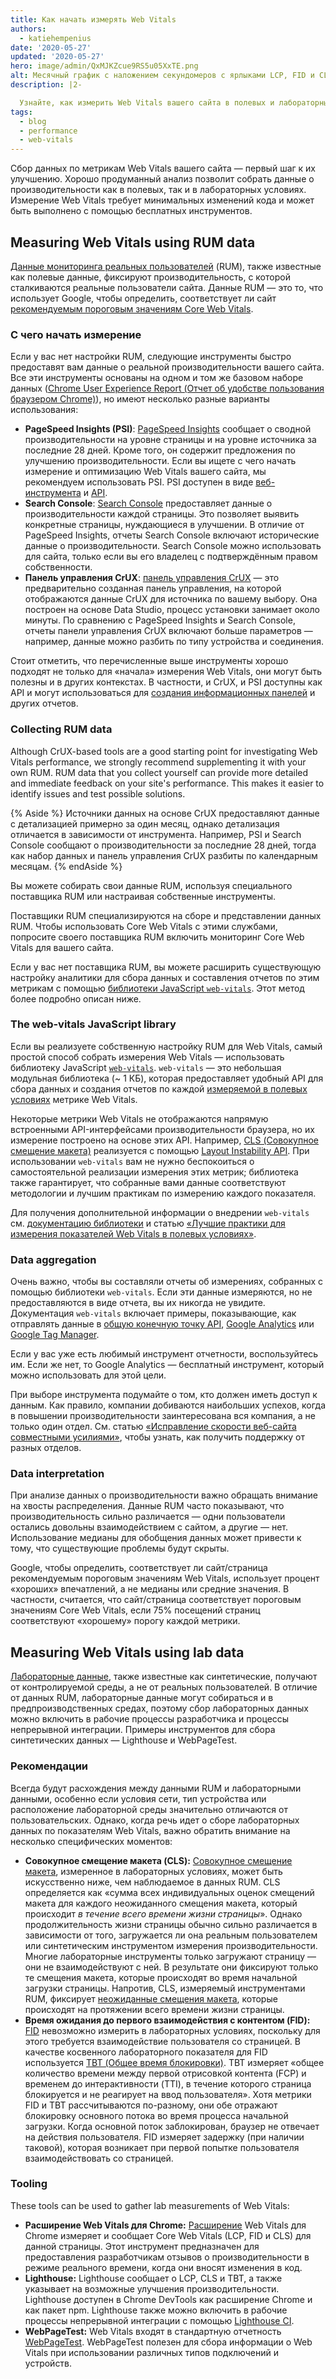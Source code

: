 ```yaml
---
title: Как начать измерять Web Vitals
authors:
  - katiehempenius
date: '2020-05-27'
updated: '2020-05-27'
hero: image/admin/QxMJKZcue9RS5u05XxTE.png
alt: Месячный график с наложением секундомеров с ярлыками LCP, FID и CLS.
description: |2-

  Узнайте, как измерить Web Vitals вашего сайта в полевых и лабораторных условиях.
tags:
  - blog
  - performance
  - web-vitals
---
```


Сбор данных по метрикам Web Vitals вашего сайта — первый шаг к их улучшению. Хорошо продуманный анализ позволит собрать данные о производительности как в полевых, так и в лабораторных условиях. Измерение Web Vitals требует минимальных изменений кода и может быть выполнено с помощью бесплатных инструментов.

## Measuring Web Vitals using RUM data

[Данные мониторинга реальных пользователей](https://en.wikipedia.org/wiki/Real_user_monitoring) (RUM), также известные как полевые данные, фиксируют производительность, с которой сталкиваются реальные пользователи сайта. Данные RUM — это то, что использует Google, чтобы определить, соответствует ли сайт [рекомендуемым пороговым значениям Core Web Vitals](/vitals/).

### С чего начать измерение

Если у вас нет настройки RUM, следующие инструменты быстро предоставят вам данные о реальной производительности вашего сайта. Все эти инструменты основаны на одном и том же базовом наборе данных ([Chrome User Experience Report (Отчет об удобстве пользования браузером Chrome)](https://developers.google.com/web/tools/chrome-user-experience-report)), но имеют несколько разные варианты использования:

- **PageSpeed Insights (PSI)**: [PageSpeed Insights](https://developers.google.com/speed/pagespeed/insights/) сообщает о сводной производительности на уровне страницы и на уровне источника за последние 28 дней. Кроме того, он содержит предложения по улучшению производительности. Если вы ищете с чего начать измерение и оптимизацию Web Vitals вашего сайта, мы рекомендуем использовать PSI. PSI доступен в виде [веб-инструмента](https://developers.google.com/speed/pagespeed/insights/) и [API](https://developers.google.com/speed/docs/insights/v5/get-started).
- **Search Console**: [Search Console](https://search.google.com/search-console/welcome) предоставляет данные о производительности каждой страницы. Это позволяет выявить конкретные страницы, нуждающиеся в улучшении. В отличие от PageSpeed Insights, отчеты Search Console включают исторические данные о производительности. Search Console можно использовать для сайта, только если вы его владелец с подтверждённым правом собственности.
- **Панель управления CrUX**: [панель управления CrUX](https://developers.google.com/web/updates/2018/08/chrome-ux-report-dashboard) — это предварительно созданная панель управления, на которой отображаются данные CrUX для источника по вашему выбору. Она построен на основе Data Studio, процесс установки занимает около минуты. По сравнению с PageSpeed Insights и Search Console, отчеты панели управления CrUX включают больше параметров — например, данные можно разбить по типу устройства и соединения.

Стоит отметить, что перечисленные выше инструменты хорошо подходят не только для «начала» измерения Web Vitals, они могут быть полезны и в других контекстах. В частности, и CrUX, и PSI доступны как API и могут использоваться для [создания информационных панелей](https://dev.to/chromiumdev/a-step-by-step-guide-to-monitoring-the-competition-with-the-chrome-ux-report-4k1o) и других отчетов.

### Collecting RUM data

Although CrUX-based tools are a good starting point for investigating Web Vitals performance, we strongly recommend supplementing it with your own RUM. RUM data that you collect yourself can provide more detailed and immediate feedback on your site's performance. This makes it easier to identify issues and test possible solutions.

{% Aside %} Источники данных на основе CrUX предоставляют данные с детализацией примерно за один месяц, однако детализация отличается в зависимости от инструмента. Например, PSI и Search Console сообщают о производительности за последние 28 дней, тогда как набор данных и панель управления CrUX разбиты по календарным месяцам. {% endAside %}

Вы можете собирать свои данные RUM, используя специального поставщика RUM или настраивая собственные инструменты.

Поставщики RUM специализируются на сборе и представлении данных RUM. Чтобы использовать Core Web Vitals с этими службами, попросите своего поставщика RUM включить мониторинг Core Web Vitals для вашего сайта.

Если у вас нет поставщика RUM, вы можете расширить существующую настройку аналитики для сбора данных и составления отчетов по этим метрикам с помощью [библиотеки JavaScript `web-vitals`](https://github.com/GoogleChrome/web-vitals). Этот метод более подробно описан ниже.

### The web-vitals JavaScript library

Если вы реализуете собственную настройку RUM для Web Vitals, самый простой способ собрать измерения Web Vitals — использовать библиотеку JavaScript [`web-vitals`](https://github.com/GoogleChrome/web-vitals). `web-vitals` — это небольшая модульная библиотека (~ 1 КБ), которая предоставляет удобный API для сбора данных и создания отчетов по каждой [измеряемой в полевых условиях](/user-centric-performance-metrics/#in-the-field) метрике Web Vitals.

Некоторые метрики Web Vitals не отображаются напрямую встроенными API-интерфейсами производительности браузера, но их измерение построено на основе этих API. Например, [CLS (Совокупное смещение макета)](/cls/) реализуется с помощью [Layout Instability API](https://wicg.github.io/layout-instability/). При использовании `web-vitals` вам не нужно беспокоиться о самостоятельной реализации измерения этих метрик; библиотека также гарантирует, что собранные вами данные соответствуют методологии и лучшим практикам по измерению каждого показателя.

Для получения дополнительной информации о внедрении `web-vitals` см. [документацию библиотеки](https://github.com/GoogleChrome/web-vitals) и статью [«Лучшие практики для измерения показателей Web Vitals в полевых условиях»](/vitals-field-measurement-best-practices/).

### Data aggregation

Очень важно, чтобы вы составляли отчеты об измерениях, собранных с помощью библиотеки `web-vitals`. Если эти данные измеряются, но не предоставляются в виде отчета, вы их никогда не увидите. Документация `web-vitals` включает примеры, показывающие, как отправлять данные в [общую конечную точку API](https://github.com/GoogleChrome/web-vitals#send-the-results-to-an-analytics-endpoint), [Google Analytics](https://github.com/GoogleChrome/web-vitals#send-the-results-to-google-analytics) или [Google Tag Manager](https://github.com/GoogleChrome/web-vitals#send-the-results-to-google-tag-manager).

Если у вас уже есть любимый инструмент отчетности, воспользуйтесь им. Если же нет, то Google Analytics — бесплатный инструмент, который можно использовать для этой цели.

При выборе инструмента подумайте о том, кто должен иметь доступ к данным. Как правило, компании добиваются наибольших успехов, когда в повышении производительности заинтересована вся компания, а не только один отдел. См. статью [«Исправление скорости веб-сайта совместными усилиями»](/fixing-website-speed-cross-functionally/), чтобы узнать, как получить поддержку от разных отделов.

### Data interpretation

При анализе данных о производительности важно обращать внимание на хвосты распределения. Данные RUM часто показывают, что производительность сильно различается — одни пользователи остались довольны взаимодействием с сайтом, а другие — нет. Использование медианы для обобщения данных может привести к тому, что существующие проблемы будут скрыты.

Google, чтобы определить, соответствует ли сайт/страница рекомендуемым пороговым значениям Web Vitals, использует процент «хороших» впечатлений, а не медианы или средние значения. В частности, считается, что сайт/страница соответствует пороговым значениям Core Web Vitals, если 75% посещений страниц соответствуют «хорошему» порогу каждой метрики.

## Measuring Web Vitals using lab data

[Лабораторные данные](/user-centric-performance-metrics/#in-the-lab), также известные как синтетические, получают от контролируемой среды, а не от реальных пользователей. В отличие от данных RUM, лабораторные данные могут собираться и в предпроизводственных средах, поэтому сбор лабораторных данных можно включить в рабочие процессы разработчика и процессы непрерывной интеграции. Примеры инструментов для сбора синтетических данных — Lighthouse и WebPageTest.

### Рекомендации

Всегда будут расхождения между данными RUM и лабораторными данными, особенно если условия сети, тип устройства или расположение лабораторной среды значительно отличаются от пользовательских. Однако, когда речь идет о сборе лабораторных данных по показателям Web Vitals, важно обратить внимание на несколько специфических моментов:

- **Совокупное смещение макета (CLS):** [Совокупное смещение макета](/cls/), измеренное в лабораторных условиях, может быть искусственно ниже, чем наблюдаемое в данных RUM. CLS определяется как «сумма всех индивидуальных оценок смещений макета для каждого неожиданного смещения макета, который происходит *в течение всего времени жизни страницы*». Однако продолжительность жизни страницы обычно сильно различается в зависимости от того, загружается ли она реальным пользователем или синтетическим инструментом измерения производительности. Многие лабораторные инструменты только загружают страницу — они не взаимодействуют с ней. В результате они фиксируют только те смещения макета, которые происходят во время начальной загрузки страницы. Напротив, CLS, измеряемый инструментами RUM, фиксирует [неожиданные смещения макета](/cls/#expected-vs.-unexpected-layout-shifts), которые происходят на протяжении всего времени жизни страницы.
- **Время ожидания до первого взаимодействия с контентом (FID):** [FID](/fid/) невозможно измерить в лабораторных условиях, поскольку для этого требуется взаимодействие пользователя со страницей. В качестве косвенного лабораторного показателя для FID используется [TBT (Общее время блокировки)](/tbt/). TBT измеряет «общее количество времени между первой отрисовкой контента (FCP) и временем до интерактивности (TTI), в течение которого страница блокируется и не реагирует на ввод пользователя». Хотя метрики FID и TBT рассчитываются по-разному, они обе отражают блокировку основного потока во время процесса начальной загрузки. Когда основной поток заблокирован, браузер не отвечает на действия пользователя. FID измеряет задержку (при наличии таковой), которая возникает при первой попытке пользователя взаимодействовать со страницей.

### Tooling

These tools can be used to gather lab measurements of Web Vitals:

- **Расширение Web Vitals для Chrome:** [Расширение](https://github.com/GoogleChrome/web-vitals-extension) Web Vitals для Chrome измеряет и сообщает Core Web Vitals (LCP, FID и CLS) для данной страницы. Этот инструмент предназначен для предоставления разработчикам отзывов о производительности в режиме реального времени, когда они вносят изменения в код.
- **Lighthouse:** Lighthouse сообщает о LCP, CLS и TBT, а также указывает на возможные улучшения производительности. Lighthouse доступен в Chrome DevTools как расширение Chrome и как пакет npm. Lighthouse также можно включить в рабочие процессы непрерывной интеграции с помощью [Lighthouse CI](https://github.com/GoogleChrome/lighthouse-ci).
- **WebPageTest:** Web Vitals входят в стандартную отчетность [WebPageTest](https://webpagetest.org/). WebPageTest полезен для сбора информации о Web Vitals при использовании различных типов подключений и устройств.
